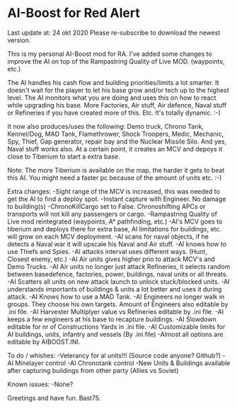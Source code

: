 # AI-Boost for Red Alert
Last update at: 24 okt 2020
Please re-subscribe to download the newest version.

This is my personal AI-Boost mod for RA.
I've added some changes to improve the AI on top of the Rampastring Quality of Live MOD. (waypoints, etc.)

The AI handles his cash flow and building priorities/limits a lot smarter.
It doesn't wait for the player to let his base grow and/or tech up to the highest level.
The AI monitors what you are doing and uses this on how to react while upgrading his base.
More Factories, Air stuff, Air defence, Naval stuff or Refineries if you have created more of this.
Etc.
It's totally dynamic. :-)

It now also produces/uses the following:
Demo truck, Chrono Tank, Kennel/Dog, MAD Tank, Flamethrower, Shock Troopers, Medic, Mechanic, Spy, Thief, Gap generator, repair bay and the Nuclear Missile Silo.
And yes, Naval stuff works also.
At a certain point, it creates an MCV and depoys it close to Tiberium to start a extra base.

Note:
The more Tiberium is available on the map, the harder it gets to beat this AI.
You might need a faster pc because of the amount of units etc.  :-)

Extra changes:
-Sight range of the MCV is increased, this was needed to get the AI to find a deploy spot.
-Instant capture with Engineer. No damage to building(s)
-ChronoKillCargo set to False. Chronoshifting APCs or transports will not kill any passengers or cargo.
-Rampastring Quality of Live mod reintegrated (waypoints, A* pathfinding, etc.)
-AI's MCV goes to tiberium and deploys there for extra base, AI limitations for buildings, etc. will grow on each MCV deployment.
-AI scans for naval objects, if he detects a Naval war it will upscale his Naval and Air stuff.
-AI knows how to use Thiefs and Spies.
-AI attacks interval uses different ways. (Hunt, Closest enemy, etc.)
-AI Air units gives higher prio to attack MCV's and Demo Trucks.
-AI Air units no longer just attack Refineries, it selects random between basedefence, factories, power, buildings, naval units or all threats.
-AI Scatters all units on new attack launch to unlock stuck/blocked units.
-AI understands importants of buildings & units a lot better and uses it during attack.
-AI Knows how to use a MAD Tank.
-AI Engineers no longer walk in groups. They choose his own targets. Amount of Engineers also editable by .ini file.
-AI Harvester Multiplyer value vs Refineries editable by .ini file.
-AI keeps a few engineers at his base to recapture buildings.
-AI Slowdown editable for nr of Constructions Yards in .ini file.
-AI Customizable limits for AI buildings, units, infantry and vessels (By .ini file)
-Almost all options are editable by AIBOOST.INI.


To do / whishes:
-Veterancy for al units!!! (Source code anyone? Github?)
-AI Minelayer control
-AI Chronotank control
-New Units & Buildings available after capturing buildings from other party (Allies vs Soviet)


Known issues:
-None?

Greetings and have fun.
Bast75.
